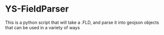 # YS-FieldParser
 This is a python script that will take a .FLD, and parse it into geojson objects that can be used in a variety of ways
